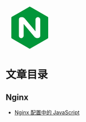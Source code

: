 <svg xmlns="http://www.w3.org/2000/svg" width="128" height="128" viewBox="0 0 32 32"><title>file_type_nginx</title><path d="M15.948,2h.065a10.418,10.418,0,0,1,.972.528Q22.414,5.65,27.843,8.774a.792.792,0,0,1,.414.788c-.008,4.389,0,8.777-.005,13.164a.813.813,0,0,1-.356.507q-5.773,3.324-11.547,6.644a.587.587,0,0,1-.657.037Q9.912,26.6,4.143,23.274a.7.7,0,0,1-.4-.666q0-6.582,0-13.163a.693.693,0,0,1,.387-.67Q9.552,5.657,14.974,2.535c.322-.184.638-.379.974-.535" style="fill:#019639"/><path d="M8.767,10.538q0,5.429,0,10.859a1.509,1.509,0,0,0,.427,1.087,1.647,1.647,0,0,0,2.06.206,1.564,1.564,0,0,0,.685-1.293c0-2.62-.005-5.24,0-7.86q3.583,4.29,7.181,8.568a2.833,2.833,0,0,0,2.6.782,1.561,1.561,0,0,0,1.251-1.371q.008-5.541,0-11.081a1.582,1.582,0,0,0-3.152,0c0,2.662-.016,5.321,0,7.982-2.346-2.766-4.663-5.556-7-8.332A2.817,2.817,0,0,0,10.17,9.033,1.579,1.579,0,0,0,8.767,10.538Z" style="fill:#fff"/></svg>

# 文章目录

## Nginx

- [Nginx 配置中的 JavaScript](/articles/nginx/javascript-in-nginx-configuration)

